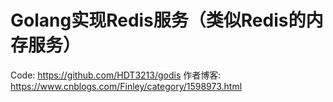 # Golang实现Redis服务（类似Redis的内存服务）

Code:   https://github.com/HDT3213/godis
作者博客: https://www.cnblogs.com/Finley/category/1598973.html
